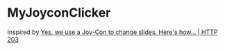 # MyJoyconClicker

Inspired by [Yes, we use a Joy-Con to change slides. Here's how… | HTTP 203](https://www.youtube.com/watch?v=pIIHJ-NIyes)